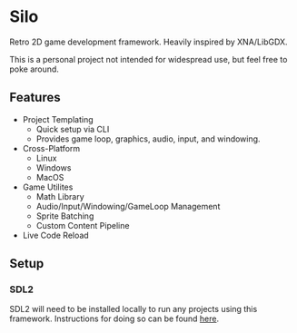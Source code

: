 # Silo

Retro 2D game development framework. Heavily inspired by XNA/LibGDX.

This is a personal project not intended for widespread use, but feel free to poke around.

## Features

- Project Templating
    - Quick setup via CLI
    - Provides game loop, graphics, audio, input, and windowing.
- Cross-Platform
    - Linux
    - Windows
    - MacOS
- Game Utilites
    - Math Library
    - Audio/Input/Windowing/GameLoop Management
    - Sprite Batching
    - Custom Content Pipeline
- Live Code Reload

## Setup 

### SDL2

SDL2 will need to be installed locally to run any projects using this framework. Instructions for doing so
can be found [here](https://wiki.libsdl.org/Installation).
